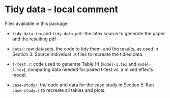 # Tidy data - local comment

Files available in this package:

* `tidy-data.tex` and `tidy-data.pdf`: the latex source to generate the paper 
  and the resulting pdf

* `data/`: raw datasets, the code to tidy them, and the results, as used in 
   Section 3. Source individual `.R` files to recreate the tidied data.

* `t-test.r`: code used to generate Table 14 (`model-1.tex` and `model-2.tex`), 
  comparing data needed for paired t-test vs. a mixed effects model.

* `case-study/`: the code and data for the case study in Section 5. 
  Run `case-study.r` to recreate all tables and plots.

<!--
zip -ur submission.zip tidy-data.tex tidy-data.pdf references.bib \
  model-1.tex model-2.tex data/ case-study/
-->
